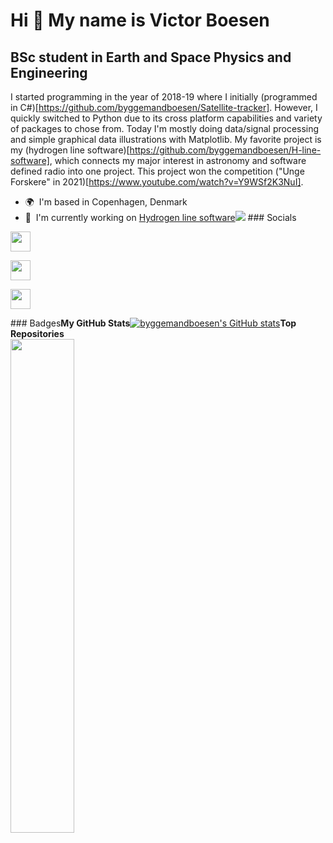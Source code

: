 Hi 👋 My name is Victor Boesen
==============================

BSc student in Earth and Space Physics and Engineering
------------------------------------------------------

I started programming in the year of 2018-19 where I initially (programmed in C#)[https://github.com/byggemandboesen/Satellite-tracker]. However, I quickly switched to Python due to its cross platform capabilities and variety of packages to chose from. Today I'm mostly doing data/signal processing and simple graphical data illustrations with Matplotlib. My favorite project is my (hydrogen line software)[https://github.com/byggemandboesen/H-line-software], which connects my major interest in astronomy and software defined radio into one project. This project won the competition ("Unge Forskere" in 2021)[https://www.youtube.com/watch?v=Y9WSf2K3NuI].

*   🌍  I'm based in Copenhagen, Denmark
*   🚀  I'm currently working on [Hydrogen line software](http://github.com/byggemandboesen/H-line-software)<a href="https://www.twitter.com/victor_boesen" target="_blank" rel="noreferrer"><img
                  src="https://img.shields.io/twitter/follow/victor_boesen?logo=twitter&style=for-the-badge&color=0891b2&labelColor=1c1917"
                /></a>
                  ### Socials
                  
                  
<p align="left">
                          
<a href="https://www.github.com/byggemandboesen" target="_blank" rel="noreferrer"><img src="https://raw.githubusercontent.com/danielcranney/readme-generator/main/public/icons/socials/github.svg" width="32" height="32" /></a>
                          
<a href="https://www.linkedin.com/in/victor-boesen-gandloese" target="_blank" rel="noreferrer"><img src="https://raw.githubusercontent.com/danielcranney/readme-generator/main/public/icons/socials/linkedin.svg" width="32" height="32" /></a>
                          
<a href="https://www.twitter.com/victor_boesen" target="_blank" rel="noreferrer"><img src="https://raw.githubusercontent.com/danielcranney/readme-generator/main/public/icons/socials/twitter.svg" width="32" height="32" /></a></p>### Badges<b>My GitHub Stats</b><a
href="http://www.github.com/byggemandboesen"><img src="https://github-readme-stats.vercel.app/api?username=byggemandboesen&show_icons=true&hide=issues,&count_private=true&title_color=0891b2&text_color=ffffff&icon_color=0891b2&bg_color=1c1917&hide_border=true&show_icons=true" alt="byggemandboesen's GitHub stats" /></a><b>Top Repositories</b><div width="100%" align="center"><a href="https://github.com/byggemandboesen/H-line-software" align="left"><img align="left" width="45%" src="https://github-readme-stats.vercel.app/api/pin/?username=byggemandboesen&repo=H-line-software&title_color=0891b2&text_color=ffffff&icon_color=0891b2&bg_color=1c1917&hide_border=true&locale=en" /></a></div><br /><br /><br /><br /><br /><br /><br />
